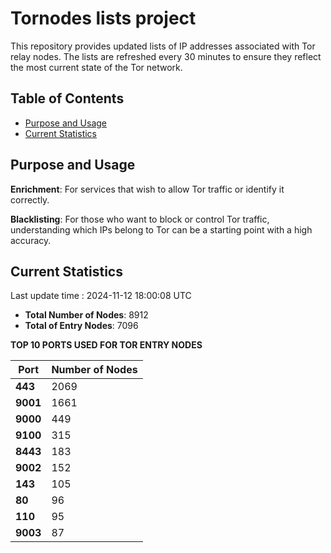 # Tornodes lists project

This repository provides updated lists of IP addresses associated with Tor relay nodes. The lists are refreshed every 30 minutes to ensure they reflect the most current state of the Tor network.

## Table of Contents

- [Purpose and Usage](#purpose-and-usage)
- [Current Statistics](#current-statistics)


## Purpose and Usage

**Enrichment**: For services that wish to allow Tor traffic or identify it correctly.

**Blacklisting**: For those who want to block or control Tor traffic, understanding which IPs belong to Tor can be a starting point with a high accuracy.

## Current Statistics

Last update time : 2024-11-12 18:00:08 UTC

- **Total Number of Nodes**: 8912
- **Total of Entry Nodes**: 7096

**TOP 10 PORTS USED FOR TOR ENTRY NODES**

| **Port** | **Number of Nodes** |
|------|-----------------|
| **443**   | 2069  |
| **9001**   | 1661  |
| **9000**   | 449  |
| **9100**   | 315  |
| **8443**   | 183  |
| **9002**   | 152  |
| **143**   | 105  |
| **80**   | 96  |
| **110**   | 95  |
| **9003**   | 87  |

